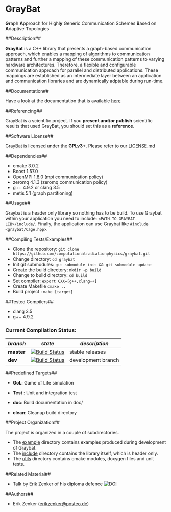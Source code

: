GrayBat
=======

<b>Gr</b>aph <b>A</b>pproach  for Highl<b>y</b>  Generic Communication
Schemes <b>B</b>ased on <b>A</b>daptive <b>T</b>opologies

##Description##

**GrayBat** is a C++ library that presents a graph-based communication
approach, which enables a mapping of algorithms to communication
patterns and further a mapping of these communication patterns to
varying hardware architectures. Therefore, a flexible and configurable
communication approach for parallel and distributed
applications. These mappings are established as an intermediate layer
between an application and communication libraries and are dynamically
adptable during run-time.

##Documentation##

Have a look at the documentation that is available [here](https://ComputationalRadiationPhysics.github.io/graybat)

##Referencing##

GrayBat is a scientific project. If you **present and/or publish** scientific
results that used GrayBat, you should set this as a **reference**.

##Software License##


GrayBat  is licensed under the <b>GPLv3+</b>. Please refer to our [LICENSE.md](LICENSE.md)


##Dependencies##

 * cmake 3.0.2
 * Boost 1.57.0
 * OpenMPI 1.8.0 (mpi communication policy)
 * zeromq 4.1.3 (zeromq communication policy) 
 * g++ 4.9.2 or clang 3.5
 * metis 5.1 (graph partitioning)

##Usage##

Graybat is a header only library so nothing has to be build. To use
Graybat within your application you need to include:
`<PATH-TO-GRAYBAT-LIB>/include/`. Finally, the application can use Graybat
like `#include <graybat/Cage.hpp>`.

##Compiling Tests/Examples##

 * Clone the repository: `git clone https://github.com/computationalradiationphysics/graybat.git`
 * Change directory: `cd graybat`
 * Init git submodules: `git submodule init && git submodule update`
 * Create the build directory: `mkdir -p build`
 * Change to build directory: `cd build`
 * Set compiler: `export CXX=[g++,clang++]`
 * Create Makefile `cmake ..`
 * Build project : `make [target]`

##Tested Compilers##

 * clang 3.5
 * g++ 4.9.2

### Current Compilation Status:

| *branch* | *state* | *description* |
| -------- | --------| ------------- |
| **master** | [![Build Status](http://haseongpu.mooo.com/api/badge/github.com/erikzenker/GrayBat/status.svg?branch=master)](http://haseongpu.mooo.com/github.com/erikzenker/GrayBat) |  stable releases |
| **dev**  | [![Build Status](http://haseongpu.mooo.com/api/badge/github.com/erikzenker/GrayBat/status.svg?branch=dev)](http://haseongpu.mooo.com/github.com/erikzenker/GrayBat) |development branch |

##Predefined Targets##

 * **GoL**: Game of Life simulation

 * **Test** : Unit and integration test

 * **doc**: Build documentation in doc/

 * **clean**: Cleanup build directory

##Project Organization##

The project is organized in a couple of subdirectories.

 * The [example](example) directory contains examples produced during development of Graybat.
 * The [include](include) directory contains the library itself, which is header only.
 * The [utils](utils) directory contains cmake modules, doxygen files and unit tests.

##Related Material##
 * Talk by Erik Zenker of his diploma defence [![DOI](https://zenodo.org/badge/doi/10.5281/zenodo.16306.svg)](http://dx.doi.org/10.5281/zenodo.16306)


##Authors##

 * Erik Zenker (erikzenker@posteo.de)

